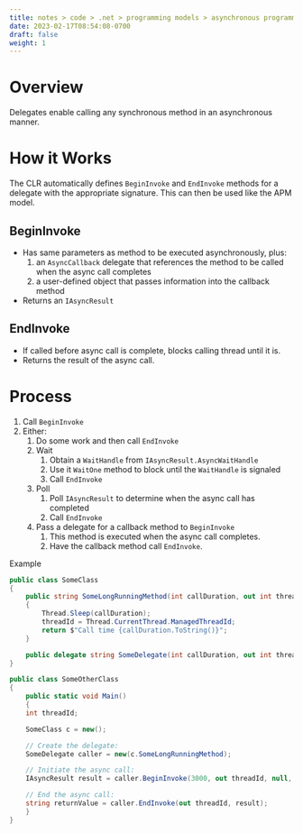 ```yaml
---
title: notes > code > .net > programming models > asynchronous programming > asynchronous programming model (APM) (iasyncresult) > with delegates
date: 2023-02-17T08:54:08-0700
draft: false
weight: 1
---
```

# Overview
Delegates enable calling any synchronous method in an asynchronous manner.

# How it Works
The CLR automatically defines `BeginInvoke` and `EndInvoke` methods for a delegate with the appropriate signature. This can then be used like the APM model.

## BeginInvoke
- Has same parameters as method to be executed asynchronously, plus:
  1.  an `AsyncCallback` delegate that references the method to be called when the async call completes
  2.  a user-defined object that passes information into the callback method
- Returns an `IAsyncResult`

## EndInvoke
- If called before async call is complete, blocks calling thread until it is.
- Returns the result of the async call.

# Process
1.  Call `BeginInvoke`
2.  Either:
    1.  Do some work and then call `EndInvoke`
    2.  Wait
        1.  Obtain a `WaitHandle` from `IAsyncResult.AsyncWaitHandle`
        2.  Use it `WaitOne` method to block until the `WaitHandle` is signaled
        3.  Call `EndInvoke`
    3.  Poll
        1.  Poll `IAsyncResult` to determine when the async call has completed
        2.  Call `EndInvoke`
    4.  Pass a delegate for a callback method to `BeginInvoke`
        1.  This method is executed when the async call completes.
        2.  Have the callback method call `EndInvoke`.

Example
```cs
public class SomeClass
{
    public string SomeLongRunningMethod(int callDuration, out int threadId)
    {
        Thread.Sleep(callDuration);
        threadId = Thread.CurrentThread.ManagedThreadId;
        return $"Call time {callDuration.ToString()}";
    }

    public delegate string SomeDelegate(int callDuration, out int threadId);
}

public class SomeOtherClass
{
    public static void Main()
    {
    int threadId;

    SomeClass c = new();

    // Create the delegate:
    SomeDelegate caller = new(c.SomeLongRunningMethod);

    // Initiate the async call:
    IAsyncResult result = caller.BeginInvoke(3000, out threadId, null, null);

    // End the async call:
    string returnValue = caller.EndInvoke(out threadId, result);
    }
}
```
